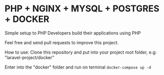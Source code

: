 # PHP + NGINX + MYSQL + POSTGRES + DOCKER

Simple setup to PHP Developers build their applications using PHP 

Feel free and send pull requests to improve this project.


How to use:
Clone this repository and put into your project root folder, e.g: "laravel-project/docker"

Enter into the "docker" folder and run on terminal ```docker-compose up -d``` 
